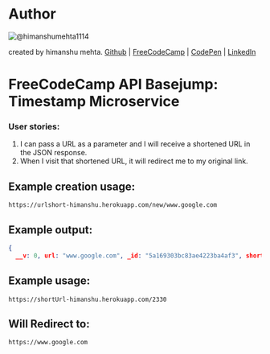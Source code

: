 # Author
![@himanshumehta1114](https://avatars2.githubusercontent.com/himanshumehta1114?&s=128)

created by himanshu mehta.
[Github](https://github.com/himanshumehta1114) | [FreeCodeCamp](http://www.freecodecamp.com/himanshumehta1114) | [CodePen](http://codepen.io/himanshumehta1114/) | [LinkedIn](https://www.linkedin.com/in/himanshumehta1114)

# FreeCodeCamp API Basejump: Timestamp Microservice
### User stories:
1) I can pass a URL as a parameter and I will receive a shortened URL in the JSON response.</ul>
2) When I visit that shortened URL, it will redirect me to my original link.</ul>

## Example creation usage:

```url
https://urlshort-himanshu.herokuapp.com/new/www.google.com
```

## Example output:

```json
{
  __v: 0, url: "www.google.com", _id: "5a169303bc83ae4223ba4af3", shortLink: 2330  }
```

## Example usage:

```url
https://shortUrl-himanshu.herokuapp.com/2330
```

## Will Redirect to:

```url
https://www.google.com
```

